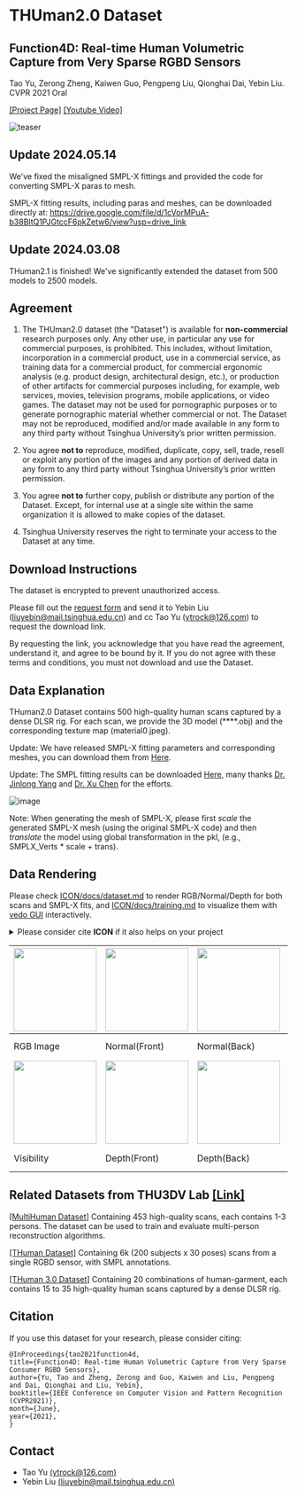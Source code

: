 # THUman2.0 Dataset
## Function4D: Real-time Human Volumetric Capture from Very Sparse RGBD Sensors
Tao Yu, Zerong Zheng, Kaiwen Guo, Pengpeng Liu, Qionghai Dai, Yebin Liu.  CVPR 2021 Oral

[[Project Page]](http://www.liuyebin.com/Function4D/Function4D.html)
[[Youtube Video]](https://www.youtube.com/watch?v=-rWUn4fEQNU&t=90s)

![teaser](./THuman2.0.jpg)


## Update 2024.05.14 
We've fixed the misaligned SMPL-X fittings and provided the code for converting SMPL-X paras to mesh. 

SMPL-X fitting results, including paras and meshes, can be downloaded directly at: https://drive.google.com/file/d/1cVorMPuA-b38BltQ1PJGtccF6pkZetw6/view?usp=drive_link

## Update 2024.03.08
THuman2.1 is finished! 
We've significantly extended the dataset from 500 models to 2500 models. 

## Agreement

1. The THUman2.0 dataset (the "Dataset") is available for **non-commercial** research purposes only. Any other use, in particular any use for commercial purposes, is prohibited. This includes, without limitation, incorporation in a commercial product, use in a commercial service, as training data for a commercial product, for commercial ergonomic analysis (e.g. product design, architectural design, etc.), or production of other artifacts for commercial purposes including, for example, web services, movies, television programs, mobile applications, or video games. The dataset may not be used for pornographic purposes or to generate pornographic material whether commercial or not. The Dataset may not be reproduced, modified and/or made available in any form to any third party without Tsinghua University’s prior written permission.

2. You agree **not to** reproduce, modified, duplicate, copy, sell, trade, resell or exploit any portion of the images and any portion of derived data in any form to any third party without Tsinghua University’s prior written permission.

3. You agree **not to** further copy, publish or distribute any portion of the Dataset. Except, for internal use at a single site within the same organization it is allowed to make copies of the dataset.

4. Tsinghua University reserves the right to terminate your access to the Dataset at any time.


## Download Instructions 

The dataset is encrypted to prevent unauthorized access.

Please fill out the [request form](./THUman2.0_Agreement.pdf) and send it to Yebin Liu (liuyebin@mail.tsinghua.edu.cn) and cc Tao Yu (ytrock@126.com) to request the download link. 

By requesting the link, you acknowledge that you have read the agreement, understand it, and agree to be bound by it. If you do not agree with these terms and conditions, you must not download and use the Dataset.


## Data Explanation

THuman2.0 Dataset contains 500 high-quality human scans captured by a dense DLSR rig.
For each scan, we provide the 3D model (****.obj) and the corresponding texture map (material0.jpeg).

Update: We have released SMPL-X fitting parameters and corresponding meshes, you can download them from [Here](https://drive.google.com/file/d/1rnkGomScq3yxyM9auA-oHW6m_OJ5mlGL/view?usp=sharing). 

Update: The SMPL fitting results can be downloaded [Here]( https://dataset.ait.ethz.ch/downloads/gdna/THuman2.0_smpl.zip), many thanks [Dr. Jinlong Yang](https://is.mpg.de/~jyang) and [Dr. Xu Chen](https://ait.ethz.ch/people/xu/) for the efforts. 

![image](https://github.com/ytrock/THuman2.0-Dataset/blob/main/THuman2.0%20SmplX.jpg)

Note: When generating the mesh of SMPL-X, please first *scale* the generated SMPL-X mesh (using the original SMPL-X code) and then *translate* the model using global transformation in the pkl, (e.g., SMPLX_Verts * scale + trans).  

## Data Rendering

Please check [ICON/docs/dataset.md](https://github.com/YuliangXiu/ICON/blob/master/docs/dataset.md) to render RGB/Normal/Depth for both scans and SMPL-X fits, and [ICON/docs/training.md](https://github.com/YuliangXiu/ICON/blob/master/docs/training.md#prerequirement) to visualize them with [vedo GUI](https://vedo.embl.es/) interactively.

<details><summary>Please consider cite <strong>ICON</strong> if it also helps on your project</summary>

```bibtex
@inproceedings{xiu2022icon,
  title     = {{ICON}: {I}mplicit {C}lothed humans {O}btained from {N}ormals},
  author    = {Xiu, Yuliang and Yang, Jinlong and Tzionas, Dimitrios and Black, Michael J.},
  booktitle = {Proceedings of the IEEE/CVF Conference on Computer Vision and Pattern Recognition (CVPR)},
  month     = {June},
  year      = {2022},
  pages     = {13296-13306}
}
```
</details>

|<img src="render_sample/080.png" width="150">|<img src="render_sample/norm_F_080.png" width="150">|<img src="render_sample/norm_B_080.png" width="150">|<img src="render_sample/SMPL_norm_F_080.png" width="150">|<img src="render_sample/SMPL_norm_B_080.png" width="150">|
|---|---|---|---|---|
|RGB Image|Normal(Front)|Normal(Back)|Normal(SMPL-X, Front)|Normal(SMPL-X, Back)|
|<img src="render_sample/vis.png" width="150">|<img src="render_sample/depth_F_080.png" width="150">|<img src="render_sample/depth_B_080.png" width="150">|<img src="render_sample/SMPL_depth_F_080.png" width="150">|<img src="render_sample/SMPL_depth_B_080.png" width="150">|
|Visibility|Depth(Front)|Depth(Back)|Depth(SMPL-X, Front)|Depth(SMPL-X, Back)|



## Related Datasets from THU3DV Lab [[Link]](http://liuyebin.com/)

[[MultiHuman Dataset]](https://github.com/y-zheng18/MultiHuman-Dataset/) Containing 453 high-quality scans, each contains 1-3 persons. The dataset can be used to train and evaluate multi-person reconstruction algorithms.

[[THuman Dataset]](https://github.com/ZhengZerong/DeepHuman/tree/master/THUmanDataset) Containing 6k (200 subjects x 30 poses) scans from a single RGBD sensor, with SMPL annotations. 

[[THuman 3.0 Dataset]](https://github.com/fwbx529/THuman3.0-Dataset) Containing 20 combinations of human-garment, each contains 15 to 35 high-quality human scans captured by a dense DLSR rig. 



## Citation

If you use this dataset for your research, please consider citing:
```
@InProceedings{tao2021function4d,
title={Function4D: Real-time Human Volumetric Capture from Very Sparse Consumer RGBD Sensors},
author={Yu, Tao and Zheng, Zerong and Guo, Kaiwen and Liu, Pengpeng and Dai, Qionghai and Liu, Yebin},
booktitle={IEEE Conference on Computer Vision and Pattern Recognition (CVPR2021)},
month={June},
year={2021},
}
```

## Contact
- Tao Yu [(ytrock@126.com)](mailto:ytrock@126.com)
- Yebin Liu [(liuyebin@mail.tsinghua.edu.cn)](mailto:liuyebin@mail.tsinghua.edu.cn)
